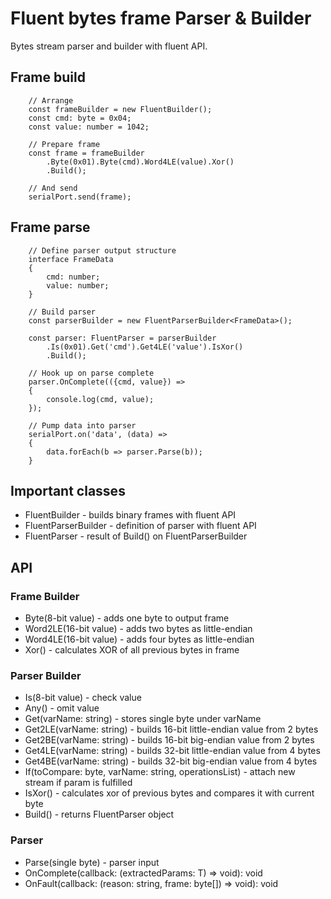 # Fluent bytes frame Parser & Builder

Bytes stream parser and builder with fluent API.

## Frame build

```
    // Arrange
    const frameBuilder = new FluentBuilder();
    const cmd: byte = 0x04;
    const value: number = 1042;

    // Prepare frame
    const frame = frameBuilder
        .Byte(0x01).Byte(cmd).Word4LE(value).Xor()
        .Build();

    // And send
    serialPort.send(frame);
```

## Frame parse

```
    // Define parser output structure
    interface FrameData
    {
        cmd: number;
        value: number;
    }

    // Build parser
    const parserBuilder = new FluentParserBuilder<FrameData>();

    const parser: FluentParser = parserBuilder
        .Is(0x01).Get('cmd').Get4LE('value').IsXor()
        .Build();

    // Hook up on parse complete 
    parser.OnComplete(({cmd, value}) =>
    {
        console.log(cmd, value);
    });

    // Pump data into parser
    serialPort.on('data', (data) =>
    {
        data.forEach(b => parser.Parse(b));
    }
```

## Important classes
- FluentBuilder - builds binary frames with fluent API
- FluentParserBuilder<T> - definition of parser with fluent API
- FluentParser<T> - result of Build() on FluentParserBuilder

## API

### Frame Builder

- Byte(8-bit value) - adds one byte to output frame
- Word2LE(16-bit value) - adds two bytes as little-endian
- Word4LE(16-bit value) - adds four bytes as little-endian
- Xor() - calculates XOR of all previous bytes in frame

### Parser Builder

- Is(8-bit value) - check value
- Any() - omit value
- Get(varName: string) - stores single byte under varName
- Get2LE(varName: string) - builds 16-bit little-endian value from 2 bytes
- Get2BE(varName: string) - builds 16-bit big-endian value from 2 bytes
- Get4LE(varName: string) - builds 32-bit little-endian value from 4 bytes
- Get4BE(varName: string) - builds 32-bit big-endian value from 4 bytes
- If(toCompare: byte, varName: string, operationsList) - attach new stream if param is fulfilled
- IsXor() - calculates xor of previous bytes and compares it with current byte
- Build() - returns FluentParser object

### Parser 
- Parse(single byte) - parser input
- OnComplete(callback: (extractedParams: T) => void): void
- OnFault(callback: (reason: string, frame: byte[]) => void): void